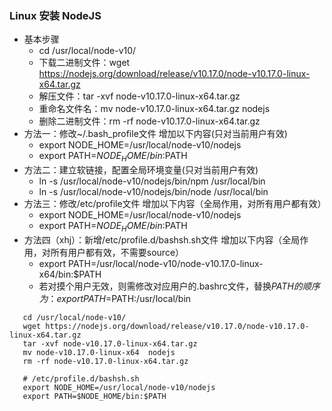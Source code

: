 ### Linux 安装 NodeJS
* 基本步骤
    * cd /usr/local/node-v10/
    * 下载二进制文件：wget https://nodejs.org/download/release/v10.17.0/node-v10.17.0-linux-x64.tar.gz
    * 解压文件：tar -xvf node-v10.17.0-linux-x64.tar.gz
    * 重命名文件名：mv node-v10.17.0-linux-x64.tar.gz  nodejs
    * 删除二进制文件：rm -rf node-v10.17.0-linux-x64.tar.gz
* 方法一：修改~/.bash_profile文件 增加以下内容(只对当前用户有效)
    * export NODE_HOME=/usr/local/node-v10/nodejs
    * export PATH=$NODE_HOME/bin:$PATH
* 方法二：建立软链接，配置全局环境变量(只对当前用户有效)
    * ln -s /usr/local/node-v10/nodejs/bin/npm /usr/local/bin
    * ln -s /usr/local/node-v10/nodejs/bin/node /usr/local/bin
* 方法三：修改/etc/profile文件 增加以下内容（全局作用，对所有用户都有效）
    * export NODE_HOME=/usr/local/node-v10/nodejs
    * export PATH=$NODE_HOME/bin:$PATH
* 方法四（xhj）：新增/etc/profile.d/bashsh.sh文件 增加以下内容（全局作用，对所有用户都有效，不需要source）
    * export PATH=/usr/local/node-v10/node-v10.17.0-linux-x64/bin:$PATH
    * 若对摸个用户无效，则需修改对应用户的.bashrc文件，替换$PATH的顺序为： export PATH=$PATH:/usr/local/bin
    
```
   cd /usr/local/node-v10/
   wget https://nodejs.org/download/release/v10.17.0/node-v10.17.0-linux-x64.tar.gz
   tar -xvf node-v10.17.0-linux-x64.tar.gz
   mv node-v10.17.0-linux-x64  nodejs
   rm -rf node-v10.17.0-linux-x64.tar.gz
   
   # /etc/profile.d/bashsh.sh
   export NODE_HOME=/usr/local/node-v10/nodejs
   export PATH=$NODE_HOME/bin:$PATH
```
